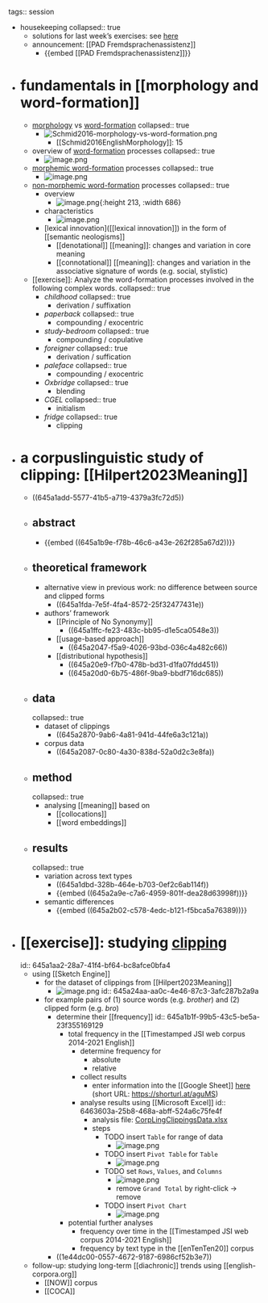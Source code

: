 tags:: session

- housekeeping
  collapsed:: true
	- solutions for last week’s exercises: see [here](((6450dc50-0db4-4ce1-a6e5-7440beb8e766)))
	- announcement: [[PAD Fremdsprachenassistenz]]
		- {{embed [[PAD Fremdsprachenassistenz]]}}
- # fundamentals in [[morphology and word-formation]]
	- [morphology]([[morphology]]) vs [word-formation]([[word-formation]])
	  collapsed:: true
		- ![Schmid2016-morphology-vs-word-formation.png](../assets/Schmid2016-morphology-vs-word-formation_1683625984509_0.png)
			- [[Schmid2016EnglishMorphology]]: 15
	- overview of [word-formation]([[word-formation]]) processes
	  collapsed:: true
		- ![image.png](../assets/image_1683626111160_0.png)
	- [morphemic word-formation]([[word-formation/morphemic]]) processes
	  collapsed:: true
		- ![image.png](../assets/image_1683626164237_0.png)
	- [non-morphemic word-formation]([[word-formation/non-morphemic]]) processes
	  collapsed:: true
		- overview
			- ![image.png](../assets/image_1683626221693_0.png){:height 213, :width 686}
		- characteristics
			- ![image.png](../assets/image_1683626362589_0.png)
		- [lexical innovation]([[lexical innovation]]) in the form of [[semantic neologisms]]
			- [[denotational]] [[meaning]]: changes and variation in core meaning
			- [[connotational]] [[meaning]]: changes and variation in the associative signature of words (e.g. social, stylistic)
	- [[exercise]]: Analyze the word-formation processes involved in the following complex words.
	  collapsed:: true
		- *childhood*
		  collapsed:: true
			- derivation / suffixation
		- *paperback*
		  collapsed:: true
			- compounding / exocentric
		- *study-bedroom*
		  collapsed:: true
			- compounding / copulative
		- *foreigner*
		  collapsed:: true
			- derivation / suffication
		- *paleface*
		  collapsed:: true
			- compounding / exocentric
		- *Oxbridge*
		  collapsed:: true
			- blending
		- *CGEL*
		  collapsed:: true
			- initialism
		- *fridge*
		  collapsed:: true
			- clipping
- # a corpuslinguistic study of clipping: [[Hilpert2023Meaning]]
	- ((645a1add-5577-41b5-a719-4379a3fc72d5))
	- ## abstract
		- {{embed ((645a1b9e-f78b-46c6-a43e-262f285a67d2))}}
	- ## theoretical framework
		- alternative view in previous work: no difference between source and clipped forms
			- ((645a1fda-7e5f-4fa4-8572-25f32477431e))
		- authors’ framework
			- [[Principle of No Synonymy]]
				- ((645a1ffc-fe23-483c-bb95-d1e5ca0548e3))
			- [[usage-based approach]]
				- ((645a2047-f5a9-4026-93bd-036c4a482c66))
			- [[distributional hypothesis]]
				- ((645a20e9-f7b0-478b-bd31-d1fa07fdd451))
				- ((645a20d0-6b75-486f-9ba9-bbdf716dc685))
	- ## data
	  collapsed:: true
		- dataset of clippings
			- ((645a2870-9ab6-4a81-941d-44fe6a3c121a))
		- corpus data
			- ((645a2087-0c80-4a30-838d-52a0d2c3e8fa))
	- ## method
	  collapsed:: true
		- analysing [[meaning]] based on
			- [[collocations]]
			- [[word embeddings]]
	- ## results
	  collapsed:: true
		- variation across text types
			- ((645a1dbd-328b-464e-b703-0ef2c6ab114f))
			- {{embed ((645a2a9e-c7a6-4959-801f-dea28d63998f))}}
		- semantic differences
			- {{embed ((645a2b02-c578-4edc-b121-f5bca5a76389))}}
- # [[exercise]]: studying [clipping]([[clipping]])
  id:: 645a1aa2-28a7-41f4-bf64-bc8afce0bfa4
	- using [[Sketch Engine]]
		- for the dataset of clippings from [[Hilpert2023Meaning]]
			- ![image.png](../assets/image_1683629476811_0.png)
			  id:: 645a24aa-aa0c-4e46-87c3-3afc287b2a9a
		- for example pairs of (1) source words (e.g. *brother*) and (2) clipped form (e.g. *bro*)
			- determine their [[frequency]]
			  id:: 645a1b1f-99b5-43c5-be5a-23f355169129
				- total frequency in the [[Timestamped JSI web corpus 2014-2021 English]]
					- determine frequency for
						- absolute
						- relative
					- collect results
						- enter information into the [[Google Sheet]] [here](https://docs.google.com/spreadsheets/d/1G5CQR6ztojJe3XuqFtfKP_oD_tvc5Yi-kxPNpay2LNw/edit?usp=sharing) (short URL: https://shorturl.at/aguMS)
					- analyse results using [[Microsoft Excel]]
					  id:: 6463603a-25b8-468a-abff-524a6c75fe4f
						- analysis file: [CorpLingClippingsData.xlsx](../assets/CorpLingClippingsData_1684234312750_0.xlsx)
						- steps
							- TODO insert `Table` for range of data
								- ![image.png](../assets/image_1684234466654_0.png)
							- TODO insert `Pivot Table` for `Table`
								- ![image.png](../assets/image_1684234677459_0.png)
							- TODO set `Rows`, `Values`, and `Columns`
								- ![image.png](../assets/image_1684234987239_0.png)
								- remove `Grand Total` by right-click → remove
							- TODO insert `Pivot Chart`
								- ![image.png](../assets/image_1684235134140_0.png)
				- potential further analyses
					- frequency over time in the [[Timestamped JSI web corpus 2014-2021 English]]
					- frequency by text type in the [[enTenTen20]] corpus
			- ((1e44dc00-0557-4672-9187-6986cf52b3e7))
	- follow-up: studying long-term [[diachronic]] trends using [[english-corpora.org]]
		- [[NOW]] corpus
		- [[COCA]]